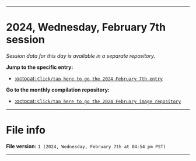 
***

# 2024, Wednesday, February 7th session

_Session data for this day is available in a separate repository._

**Jump to the specific entry:**

- [:octocat: `Click/tap here to go the 2024 February 7th entry`](https://github.com/seanpm2001/SeansLifeArchive_Images_ModernSmurfsVillage_Y2024_V2/tree/SeansLifeArchive_ModernSmurfsVillage_Y2024_V2_Main-dev/02_February/07/)

**Go to the monthly compilation repository:**

- [:octocat: `Click/tap here to go the 2024 February image repository`](https://github.com/seanpm2001/SeansLifeArchive_Images_ModernSmurfsVillage_Y2024_V2/)

***

# File info

**File version:** `1 (2024, Wednesday, February 7th at 04:54 pm PST)`

***
